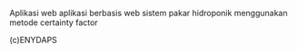 Aplikasi web
aplikasi berbasis web sistem pakar hidroponik menggunakan metode certainty factor

(c)ENYDAPS
